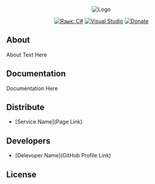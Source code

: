<!-- Логотип -->
<!-- Логотип -->
<p align="center">
  <img src="https://i.ibb.co/ZLvmtNH/logo.png" alt="Logo">
</p>

<!-- Плитки shields.io -->
<p align="center">
  <a href="#"><img src="https://img.shields.io/badge/CSharp-purple" alt="Язык: C#" /></a>
  <a href="#"><img src="https://img.shields.io/badge/Visual%20Studio-black" alt="Visual Studio" /></a>
  <a href="https://www.donationalerts.com/r/stth12"><img src="https://img.shields.io/badge/Donate-orange?link=https%3A%2F%2Fwww.donationalerts.com%2Fr%2Fstth12" alt="Donate" /></a>
</p>

## About

About Text Here

## Documentation

Documentation Here

## Distribute

- [Service Name](Page Link)


## Developers

- [Delevoper Name](GitHub Profile Link)

## License
